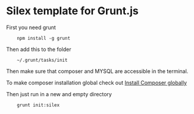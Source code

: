 # Silex template for Grunt.js

First you need grunt
```shell
	npm install -g grunt
```

Then add this to the folder
```shell
	~/.grunt/tasks/init
```


Then make sure that composer and MYSQL are accessible in the terminal.

To make composer installation global check out [Install Composer globally](http://getcomposer.org/doc/00-intro.md#globally)

Then just run in a new and empty directory
```shell
	grunt init:silex
```